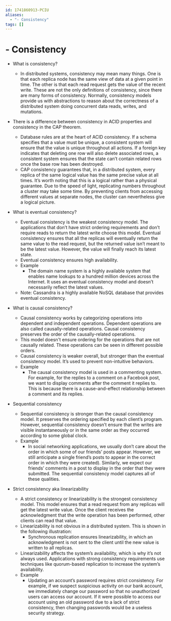 ```yaml
---
id: 1741860913-PCIU
aliases:
  - "- Consistency"
tags: []
---
```


# - Consistency

- What is consistency?
  - In distributed systems, consistency may mean many things. One is that each replica node has the same view of data at a given point in time. The other is that each read request gets the value of the recent write. These are not the only definitions of consistency, since there are many forms of consistency. Normally, consistency models provide us with abstractions to reason about the correctness of a distributed system doing concurrent data reads, writes, and mutations.

- There is a difference between consistency in ACID properties and consistency in the CAP theorem.
  - Database rules are at the heart of ACID consistency. If a schema specifies that a value must be unique, a consistent system will ensure that the value is unique throughout all actions. If a foreign key indicates that deleting one row will also delete associated rows, a consistent system ensures that the state can’t contain related rows once the base row has been destroyed.
  - CAP consistency guarantees that, in a distributed system, every replica of the same logical value has the same precise value at all times. It’s worth noting that this is a logical rather than a physical guarantee. Due to the speed of light, replicating numbers throughout a cluster may take some time. By preventing clients from accessing different values at separate nodes, the cluster can nevertheless give a logical picture.

- What is eventual consistency?
  - Eventual consistency is the weakest consistency model. The applications that don’t have strict ordering requirements and don’t require reads to return the latest write choose this model. Eventual consistency ensures that all the replicas will eventually return the same value to the read request, but the returned value isn’t meant to be the latest value. However, the value will finally reach its latest state.
  - Eventual consistency ensures high availability.
  - Example
    - The domain name system is a highly available system that enables name lookups to a hundred million devices across the Internet. It uses an eventual consistency model and doesn’t necessarily reflect the latest values.
  - Note: Cassandra is a highly available NoSQL database that provides eventual consistency.

- What is causal consistency?
  - Causal consistency works by categorizing operations into dependent and independent operations. Dependent operations are also called causally-related operations. Causal consistency preserves the order of the causally-related operations.
  - This model doesn't ensure ordering for the operations that are not causally related. These operations can be seen in different possible orders.
  - Causal consistency is weaker overall, but stronger than the eventual consistency model. It’s used to prevent non-intuitive behaviors.
  - Example
    - The causal consistency model is used in a commenting system. For example, for the replies to a comment on a Facebook post, we want to display comments after the comment it replies to. This is because there is a cause-and-effect relationship between a comment and its replies.

- Sequential consistency
  - Sequential consistency is stronger than the causal consistency model. It preserves the ordering specified by each client’s program. However, sequential consistency doesn’t ensure that the writes are visible instantaneously or in the same order as they occurred according to some global clock.
  - Example
    - In social networking applications, we usually don’t care about the order in which some of our friends’ posts appear. However, we still anticipate a single friend’s posts to appear in the correct order in which they were created). Similarly, we expect our friends’ comments in a post to display in the order that they were submitted. The sequential consistency model captures all of these qualities.

- Strict consistency aka linearizability
  - A strict consistency or linearizability is the strongest consistency model. This model ensures that a read request from any replicas will get the latest write value. Once the client receives the acknowledgment that the write operation has been performed, other clients can read that value.
  - Linearizability is not obvious in a distributed system. This is shown in the following illustration:
    - Synchronous replication ensures linearizability, in which an acknowledgment is not sent to the client until the new value is written to all replicas.
  - Linearizability affects the system’s availability, which is why it’s not always used. Applications with strong consistency requirements use techniques like quorum-based replication to increase the system’s availability.
  - Example
    - Updating an account’s password requires strict consistency. For example, if we suspect suspicious activity on our bank account, we immediately change our password so that no unauthorized users can access our account. If it were possible to access our account using an old password due to a lack of strict consistency, then changing passwords would be a useless security strategy.

